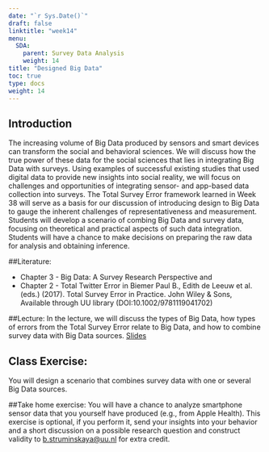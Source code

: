 ```yaml
---
date: "`r Sys.Date()`"
draft: false
linktitle: "week14"
menu:
  SDA:
    parent: Survey Data Analysis
    weight: 14
title: "Designed Big Data"
toc: true
type: docs
weight: 14
---
```


## Introduction

The increasing volume of Big Data produced by sensors and smart devices can transform the social and behavioral sciences. We will discuss how the true power of these data for the social sciences that lies in integrating Big Data with surveys. Using examples of successful existing studies that used digital data to provide new insights into social reality, we will focus on challenges and opportunities of integrating sensor- and app-based data collection into surveys. The Total Survey Error framework learned in Week 38 will serve as a basis for our discussion of introducing design to Big Data to gauge the inherent challenges of representativeness and measurement. Students will develop a scenario of combing Big Data and survey data, focusing on theoretical and practical aspects of such data integration. Students will have a chance to make decisions on preparing the raw data for analysis and obtaining inference.

##Literature:

- Chapter 3 - Big Data: A Survey Research Perspective and 
- Chapter 2 - Total Twitter Error in Biemer Paul B., Edith de Leeuw et al. (eds.) (2017). Total Survey Error in Practice. John Wiley & Sons, Available through UU library (DOI:10.1002/9781119041702)

##Lecture:
In the lecture, we will discuss the types of Big Data, how types of errors from the Total Survey Error relate to Big Data, and how to combine survey data with Big Data sources.
[Slides](/files/SDA/week14/lecture_week_10.pdf)

## Class Exercise:
You will design a scenario that combines survey data with one or several Big Data sources.

##Take home exercise:
You will have a chance to analyze smartphone sensor data that you yourself have produced (e.g., from Apple Health). This exercise is optional, if you perform it, send your insights into your behavior and a short discussion on a possible research question and construct validity to b.struminskaya@uu.nl for extra credit.

